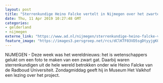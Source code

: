 ```yaml
---
layout: post
title: "Sterrenkundige Heino Falcke vertelt in Nijmegen over het zwarte gat"
date: Thu, 11 Apr 2019 10:27:48 GMT
categories: 
- gelderland 
- nijmegen 
externe_link: "https://www.ad.nl/nijmegen/sterrenkundige-heino-falcke-vertelt-in-nijmegen-over-het-zwarte-gat~a8802368/"
feature_image: "https://images3.persgroep.net/rcs/dClKTF03VD5sgDtyyjgK0DfP3EY/diocontent/145242377/_fitwidth/400/?appId=21791a8992982cd8da851550a453bd7f&quality=0.7"
---
```


NIJMEGEN - Deze week was het wereldnieuws: het is wetenschappers gelukt om een foto te maken van een zwart gat. Daarbij waren sterrenkundigen uit de hele wereld betrokken onder wie Heino Falcke van de Radboud Universiteit. Zondagmiddag geeft hij in Museum Het Valkhof een lezing over het project.
